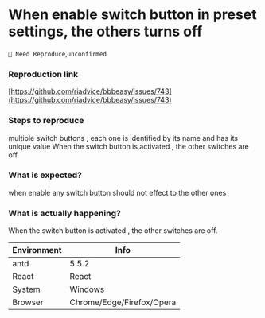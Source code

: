 # When enable switch button in preset settings, the others turns off

`🤔 Need Reproduce`,`unconfirmed`

### Reproduction link

[https://github.com/riadvice/bbbeasy/issues/743](https://github.com/riadvice/bbbeasy/issues/743)

### Steps to reproduce

multiple switch buttons , each one is identified by its name and has its unique value
When the switch button is activated , the other switches are off.

### What is expected?

when enable any switch button should not effect to the other ones

### What is actually happening?

When the switch button is activated , the other switches are off.

| Environment | Info                      |
| ----------- | ------------------------- |
| antd        | 5.5.2                     |
| React       | React                     |
| System      | Windows                   |
| Browser     | Chrome/Edge/Firefox/Opera |

<!-- generated by ant-design-issue-helper. DO NOT REMOVE -->
